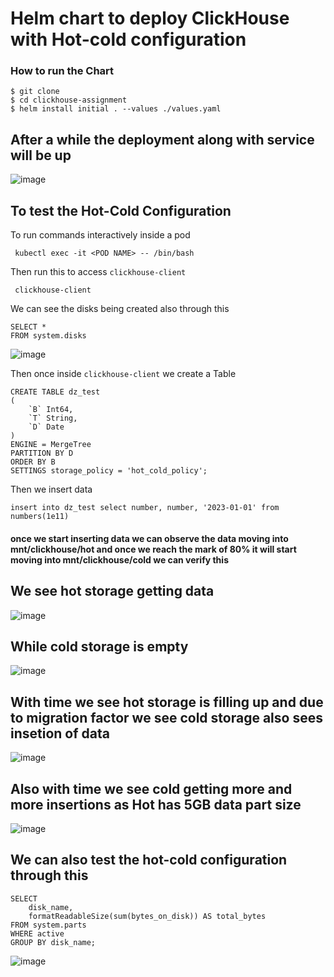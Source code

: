# Helm chart to deploy ClickHouse with Hot-cold configuration

### How to run the Chart
```
$ git clone
$ cd clickhouse-assignment
$ helm install initial . --values ./values.yaml
```
## After a while the deployment along with service will be up
![image](https://github.com/satyazzz123/clickhouse-deloyment/assets/105061492/e47800a0-9609-4d6b-ade1-e0b428c14b6d)

## To test the Hot-Cold Configuration
To run commands interactively inside a pod
```
 kubectl exec -it <POD NAME> -- /bin/bash
```
Then run this to access `clickhouse-client`

```
 clickhouse-client
```
We can see the disks being created also through this

```
SELECT *
FROM system.disks
```
![image](https://github.com/satyazzz123/clickhouse-deloyment/assets/105061492/25a587e6-9b33-4cad-bb32-f5be752cb3c9)

Then once inside `clickhouse-client` we create a Table
```
CREATE TABLE dz_test
(
    `B` Int64,
    `T` String,
    `D` Date
)
ENGINE = MergeTree
PARTITION BY D
ORDER BY B
SETTINGS storage_policy = 'hot_cold_policy';
```
Then we insert data
```
insert into dz_test select number, number, '2023-01-01' from numbers(1e11)
```
#### once we start inserting data we can observe the data moving into mnt/clickhouse/hot and once we reach the mark of 80% it will start moving into mnt/clickhouse/cold we can verify this
## We see hot storage getting data 

![image](https://github.com/satyazzz123/clickhouse-deloyment/assets/105061492/cfc2281b-3cb5-457f-8b96-6eebcc6461eb)

## While cold storage is empty

![image](https://github.com/satyazzz123/clickhouse-deloyment/assets/105061492/2981bebe-06aa-4e5f-af2a-f651efdd4a88)

## With time we see hot storage is filling up and due to migration factor we see cold storage also sees insetion of data

![image](https://github.com/satyazzz123/clickhouse-deloyment/assets/105061492/04776f05-517b-4974-8b3d-bf401dd34b57)

## Also with time we see cold getting more and more insertions as Hot has 5GB data part size 
![image](https://github.com/satyazzz123/clickhouse-deloyment/assets/105061492/02e341b2-6aff-49a9-8539-104c047268be)



## We can also test the hot-cold configuration through this
```
SELECT
    disk_name,
    formatReadableSize(sum(bytes_on_disk)) AS total_bytes
FROM system.parts
WHERE active
GROUP BY disk_name;

```
![image](https://github.com/satyazzz123/clickhouse-deloyment/assets/105061492/10b1eb54-e59f-454d-aad6-c3f5054e8920)








